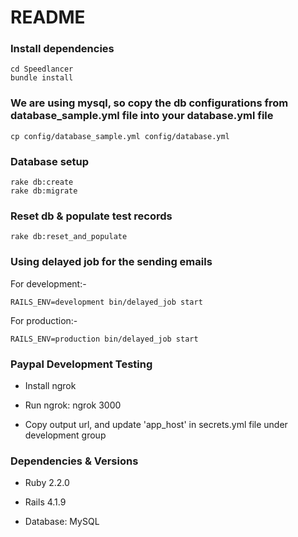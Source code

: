 # README

### Install dependencies

```
cd Speedlancer
bundle install
```

### We are using mysql, so copy the db configurations from database_sample.yml file into your database.yml file

```
cp config/database_sample.yml config/database.yml
```

### Database setup
```
rake db:create
rake db:migrate
```

### Reset db & populate test records
```
rake db:reset_and_populate
```

### Using delayed job for the sending emails

For development:-
```
RAILS_ENV=development bin/delayed_job start
```

For production:-

```
RAILS_ENV=production bin/delayed_job start
```

### Paypal Development Testing

* Install ngrok

* Run ngrok: ngrok 3000

* Copy output url, and update 'app_host' in secrets.yml file under development group


### Dependencies & Versions

* Ruby 2.2.0

* Rails 4.1.9

* Database: MySQL


